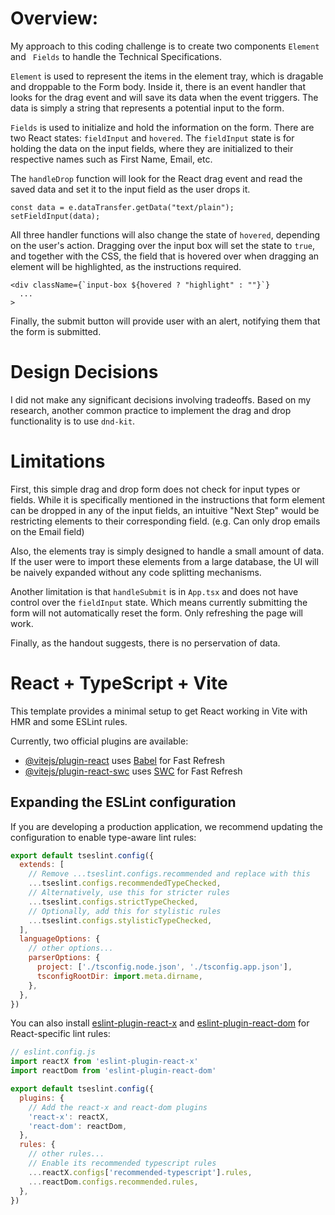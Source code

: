 # Overview:

My approach to this coding challenge is to create two components ```Element``` and ``` Fields``` to handle the Technical Specifications.

```Element``` is used to represent the items in the element tray, which is dragable and droppable to the Form body. Inside it, there is an event handler that looks for the drag event and will save its data when the event triggers. The data is simply a string that represents a potential input to the form. 

```Fields``` is used to initialize and hold the information on the form. There are two React states: ```fieldInput``` and ```hovered```. The ```fieldInput``` state is for holding the data on the input fields, where they are initialized to their respective names such as First Name, Email, etc. 

The ```handleDrop``` function will look for the React drag event and read the saved data and set it to the input field as the user drops it. 
```
const data = e.dataTransfer.getData("text/plain");
setFieldInput(data); 
```

All three handler functions will also change the state of ```hovered```, depending on the user's action. Dragging over the input box will set the state to ```true```, and together with the CSS, the field that is hovered over when dragging an element will be highlighted, as the instructions required. 

```
<div className={`input-box ${hovered ? "highlight" : ""}`}
  ...
>
```

Finally, the submit button will provide user with an alert, notifying them that the form is submitted.

# Design Decisions

I did not make any significant decisions involving tradeoffs. Based on my research, another common practice to implement the drag and drop functionality is to use ```dnd-kit```.

# Limitations

First, this simple drag and drop form does not check for input types or fields. While it is specifically mentioned in the instructions that form element can be dropped in any of the input fields, an intuitive "Next Step" would be restricting elements to their corresponding field. (e.g. Can only drop emails on the Email field)

Also, the elements tray is simply designed to handle a small amount of data. If the user were to import these elements from a large database, the UI will be naively expanded without any code splitting mechanisms. 

Another limitation is that ```handleSubmit``` is in ```App.tsx``` and does not have control over the ```fieldInput``` state. Which means currently submitting the form will not automatically reset the form. Only refreshing the page will work.

Finally, as the handout suggests, there is no perservation of data. 


# React + TypeScript + Vite

This template provides a minimal setup to get React working in Vite with HMR and some ESLint rules.

Currently, two official plugins are available:

- [@vitejs/plugin-react](https://github.com/vitejs/vite-plugin-react/blob/main/packages/plugin-react) uses [Babel](https://babeljs.io/) for Fast Refresh
- [@vitejs/plugin-react-swc](https://github.com/vitejs/vite-plugin-react/blob/main/packages/plugin-react-swc) uses [SWC](https://swc.rs/) for Fast Refresh

## Expanding the ESLint configuration

If you are developing a production application, we recommend updating the configuration to enable type-aware lint rules:

```js
export default tseslint.config({
  extends: [
    // Remove ...tseslint.configs.recommended and replace with this
    ...tseslint.configs.recommendedTypeChecked,
    // Alternatively, use this for stricter rules
    ...tseslint.configs.strictTypeChecked,
    // Optionally, add this for stylistic rules
    ...tseslint.configs.stylisticTypeChecked,
  ],
  languageOptions: {
    // other options...
    parserOptions: {
      project: ['./tsconfig.node.json', './tsconfig.app.json'],
      tsconfigRootDir: import.meta.dirname,
    },
  },
})
```

You can also install [eslint-plugin-react-x](https://github.com/Rel1cx/eslint-react/tree/main/packages/plugins/eslint-plugin-react-x) and [eslint-plugin-react-dom](https://github.com/Rel1cx/eslint-react/tree/main/packages/plugins/eslint-plugin-react-dom) for React-specific lint rules:

```js
// eslint.config.js
import reactX from 'eslint-plugin-react-x'
import reactDom from 'eslint-plugin-react-dom'

export default tseslint.config({
  plugins: {
    // Add the react-x and react-dom plugins
    'react-x': reactX,
    'react-dom': reactDom,
  },
  rules: {
    // other rules...
    // Enable its recommended typescript rules
    ...reactX.configs['recommended-typescript'].rules,
    ...reactDom.configs.recommended.rules,
  },
})
```
